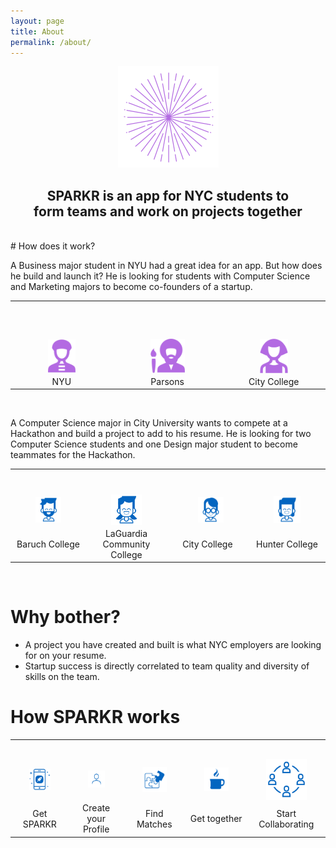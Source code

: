 ```yaml
---
layout: page
title: About
permalink: /about/
---
```

<center>
  <div><img src="/imgs/sparkr_logo.png"></div>
  <h2>SPARKR is an app for NYC students to<br>
  form teams and work on projects together</h2>
</center>
<br>
# How does it work?

A Business major student in NYU had a great idea for an app. But how does he build and launch it? He is looking for students with Computer Science and Marketing majors to become co-founders of a startup.

<table>
<tr>
  <td style="padding: 60px 60px 0px 60px;"><img src="/imgs/student1.png"></td>
  <td style="padding: 60px 60px 0px 60px;"><img src="/imgs/student2.png"></td>
  <td style="padding: 60px 60px 0px 60px;"><img src="/imgs/student3.png"></td>
</tr>
<tr>
  <td style="text-align: center;">NYU</td>
  <td style="text-align: center;">Parsons</td>
  <td style="text-align: center;">City College</td>
</tr>
</table>
<br>

A Computer Science major in City University wants to compete at a Hackathon and build a project to add to his resume. He is looking for two Computer Science students and one Design major student to become teammates for the Hackathon.

<table>
<tr>
  <td style="padding: 40px 40px 0px 40px;"><img src="/imgs/student4.png"></td>
  <td style="padding: 40px 40px 0px 40px;"><img src="/imgs/student5.png"></td>
  <td style="padding: 40px 40px 0px 50px;"><img src="/imgs/student6.png"></td>
  <td style="padding: 40px 40px 0px 40px;"><img src="/imgs/student7.png"></td>
</tr>
<tr>
  <td style="text-align: center;">Baruch College</td>
  <td style="text-align: center;">LaGuardia Community College</td>
  <td style="text-align: center;">City College</td>
  <td style="text-align: center;">Hunter College</td>
</tr>
</table>
<br>

# Why bother?

* A project you have created and built is what NYC employers are looking for on your resume.
* Startup success is directly correlated to team quality and diversity of skills on the team.

# How SPARKR works

<table>
<tr>
  <td style="padding: 30px 30px 0px 30px;"><img src="/imgs/sparkr_mobile_phone.png"></td>
  <td style="padding: 30px 30px 0px 30px;"><img src="/imgs/sparkr_profile.png"></td>
  <td style="padding: 30px 30px 0px 30px;"><img src="/imgs/sparkr_team_matches.png"></td>
  <td style="padding: 30px 30px 0px 30px;"><img src="/imgs/coffee.png"></td>
  <td style="padding: 30px 30px 0px 30px;"><img src="/imgs/sparkr_team.png"></td>
</tr>
<tr>
  <td style="text-align: center;">Get SPARKR</td>
  <td style="text-align: center;">Create your Profile</td>
  <td style="text-align: center;">Find Matches</td>
  <td style="text-align: center;">Get together</td>
  <td style="text-align: center;">Start Collaborating</td>
</tr>
</table>
<br>
